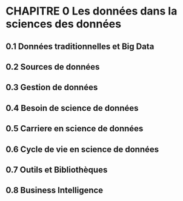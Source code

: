 # CHAPITRE 0 Les données dans la sciences des données

## 0.1 Données traditionnelles et Big Data
## 0.2 Sources de données
## 0.3 Gestion de données 
## 0.4 Besoin de science de données 
## 0.5 Carriere en science de données
## 0.6 Cycle de vie en science de données 
## 0.7 Outils et Bibliothèques
## 0.8 Business Intelligence
